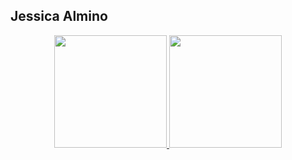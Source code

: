 ## Jessica Almino
<div align="center">
  <a href="https://github.com/Almjes">
  <img height="180em" src="https://github-readme-stats.vercel.app/api?username=Almjes&show_icons=true&theme=dracula&include_all_commits=true&count_private=true"/>
  <img height="180em" src="https://github-readme-stats.vercel.app/api/top-langs/?username=Almjes&layout=compact&langs_count=7&theme=dracula"/>
</div>

</div>

